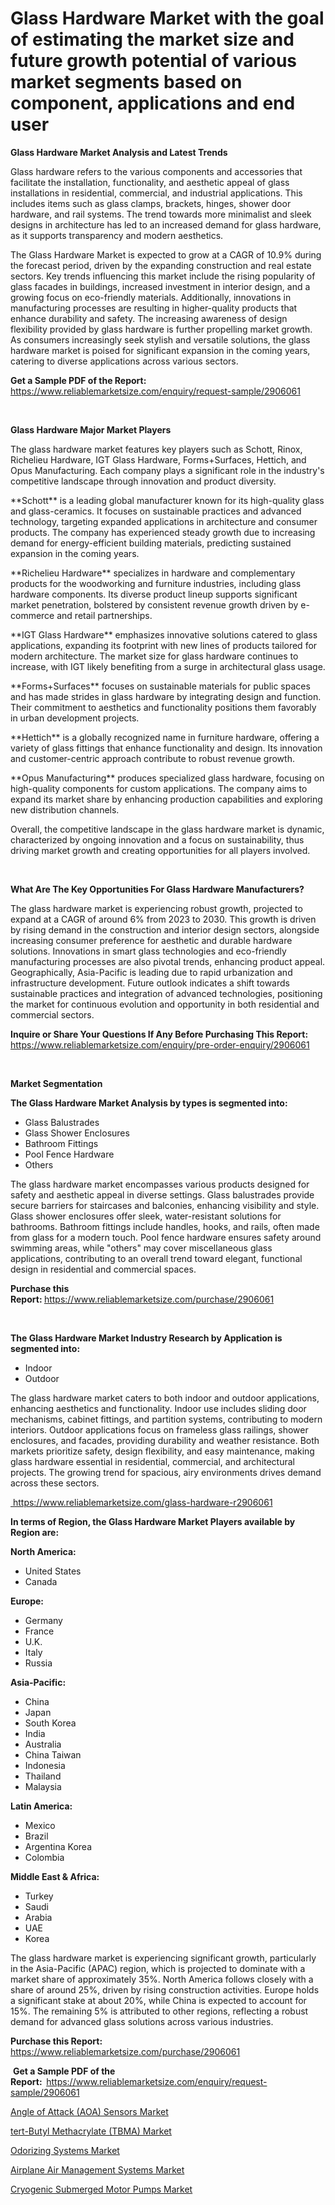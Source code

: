 <p><h1>Glass Hardware Market with the goal of estimating the market size and future growth potential of various market segments based on component, applications and end user</h1></p><p><strong>Glass Hardware Market Analysis and Latest Trends</strong></p>
<p><p>Glass hardware refers to the various components and accessories that facilitate the installation, functionality, and aesthetic appeal of glass installations in residential, commercial, and industrial applications. This includes items such as glass clamps, brackets, hinges, shower door hardware, and rail systems. The trend towards more minimalist and sleek designs in architecture has led to an increased demand for glass hardware, as it supports transparency and modern aesthetics.</p><p>The Glass Hardware Market is expected to grow at a CAGR of 10.9% during the forecast period, driven by the expanding construction and real estate sectors. Key trends influencing this market include the rising popularity of glass facades in buildings, increased investment in interior design, and a growing focus on eco-friendly materials. Additionally, innovations in manufacturing processes are resulting in higher-quality products that enhance durability and safety. The increasing awareness of design flexibility provided by glass hardware is further propelling market growth. As consumers increasingly seek stylish and versatile solutions, the glass hardware market is poised for significant expansion in the coming years, catering to diverse applications across various sectors.</p></p>
<p><strong>Get a Sample PDF of the Report:&nbsp;</strong> <a href="https://www.reliablemarketsize.com/enquiry/request-sample/2906061?utm_campaign=1197&utm_medium=2&utm_source=Github&utm_content=ia&utm_term=12032025&utm_id=glass-hardware">https://www.reliablemarketsize.com/enquiry/request-sample/2906061</a></p>
<p>&nbsp;</p>
<p><strong>Glass Hardware Major Market Players</strong></p>
<p><p>The glass hardware market features key players such as Schott, Rinox, Richelieu Hardware, IGT Glass Hardware, Forms+Surfaces, Hettich, and Opus Manufacturing. Each company plays a significant role in the industry's competitive landscape through innovation and product diversity.</p><p>**Schott** is a leading global manufacturer known for its high-quality glass and glass-ceramics. It focuses on sustainable practices and advanced technology, targeting expanded applications in architecture and consumer products. The company has experienced steady growth due to increasing demand for energy-efficient building materials, predicting sustained expansion in the coming years.</p><p>**Richelieu Hardware** specializes in hardware and complementary products for the woodworking and furniture industries, including glass hardware components. Its diverse product lineup supports significant market penetration, bolstered by consistent revenue growth driven by e-commerce and retail partnerships.</p><p>**IGT Glass Hardware** emphasizes innovative solutions catered to glass applications, expanding its footprint with new lines of products tailored for modern architecture. The market size for glass hardware continues to increase, with IGT likely benefiting from a surge in architectural glass usage.</p><p>**Forms+Surfaces** focuses on sustainable materials for public spaces and has made strides in glass hardware by integrating design and function. Their commitment to aesthetics and functionality positions them favorably in urban development projects.</p><p>**Hettich** is a globally recognized name in furniture hardware, offering a variety of glass fittings that enhance functionality and design. Its innovation and customer-centric approach contribute to robust revenue growth.</p><p>**Opus Manufacturing** produces specialized glass hardware, focusing on high-quality components for custom applications. The company aims to expand its market share by enhancing production capabilities and exploring new distribution channels.</p><p>Overall, the competitive landscape in the glass hardware market is dynamic, characterized by ongoing innovation and a focus on sustainability, thus driving market growth and creating opportunities for all players involved.</p></p>
<p>&nbsp;</p>
<p><strong>What Are The Key Opportunities For Glass Hardware Manufacturers?</strong></p>
<p><p>The glass hardware market is experiencing robust growth, projected to expand at a CAGR of around 6% from 2023 to 2030. This growth is driven by rising demand in the construction and interior design sectors, alongside increasing consumer preference for aesthetic and durable hardware solutions. Innovations in smart glass technologies and eco-friendly manufacturing processes are also pivotal trends, enhancing product appeal. Geographically, Asia-Pacific is leading due to rapid urbanization and infrastructure development. Future outlook indicates a shift towards sustainable practices and integration of advanced technologies, positioning the market for continuous evolution and opportunity in both residential and commercial sectors.</p></p>
<p><strong>Inquire or Share Your Questions If Any Before Purchasing This Report:</strong> <a href="https://www.reliablemarketsize.com/enquiry/pre-order-enquiry/2906061?utm_campaign=1197&utm_medium=2&utm_source=Github&utm_content=ia&utm_term=12032025&utm_id=glass-hardware">https://www.reliablemarketsize.com/enquiry/pre-order-enquiry/2906061</a></p>
<p>&nbsp;</p>
<p><strong>Market Segmentation</strong></p>
<p><strong>The Glass Hardware Market Analysis by types is segmented into:</strong></p>
<p><ul><li>Glass Balustrades</li><li>Glass Shower Enclosures</li><li>Bathroom Fittings</li><li>Pool Fence Hardware</li><li>Others</li></ul></p>
<p><p>The glass hardware market encompasses various products designed for safety and aesthetic appeal in diverse settings. Glass balustrades provide secure barriers for staircases and balconies, enhancing visibility and style. Glass shower enclosures offer sleek, water-resistant solutions for bathrooms. Bathroom fittings include handles, hooks, and rails, often made from glass for a modern touch. Pool fence hardware ensures safety around swimming areas, while "others" may cover miscellaneous glass applications, contributing to an overall trend toward elegant, functional design in residential and commercial spaces.</p></p>
<p><strong>Purchase this Report:&nbsp;</strong><a href="https://www.reliablemarketsize.com/purchase/2906061?utm_campaign=1197&utm_medium=2&utm_source=Github&utm_content=ia&utm_term=12032025&utm_id=glass-hardware">https://www.reliablemarketsize.com/purchase/2906061</a></p>
<p>&nbsp;</p>
<p><strong>The Glass Hardware Market Industry Research by Application is segmented into:</strong></p>
<p><ul><li>Indoor</li><li>Outdoor</li></ul></p>
<p><p>The glass hardware market caters to both indoor and outdoor applications, enhancing aesthetics and functionality. Indoor use includes sliding door mechanisms, cabinet fittings, and partition systems, contributing to modern interiors. Outdoor applications focus on frameless glass railings, shower enclosures, and facades, providing durability and weather resistance. Both markets prioritize safety, design flexibility, and easy maintenance, making glass hardware essential in residential, commercial, and architectural projects. The growing trend for spacious, airy environments drives demand across these sectors.</p></p>
<p><a href="https://www.reliablemarketsize.com/glass-hardware-r2906061?utm_campaign=1197&utm_medium=2&utm_source=Github&utm_content=ia&utm_term=12032025&utm_id=glass-hardware">&nbsp;https://www.reliablemarketsize.com/glass-hardware-r2906061</a></p>
<p><strong>In terms of Region, the Glass Hardware Market Players available by Region are:</strong></p>
<p>
    <p> <strong> North America: </strong>
        <ul>
            <li>United States</li>
            <li>Canada</li>
        </ul>
        </p> 
    <p> <strong> Europe: </strong>
        <ul>
            <li>Germany</li>
            <li>France</li>
            <li>U.K.</li>
            <li>Italy</li>
            <li>Russia</li>
        </ul>
        </p> 
    <p> <strong> Asia-Pacific: </strong>
        <ul>
            <li>China</li>
            <li>Japan</li>
            <li>South Korea</li>
            <li>India</li>
            <li>Australia</li>
            <li>China Taiwan</li>
            <li>Indonesia</li>
            <li>Thailand</li>
            <li>Malaysia</li>
        </ul>
        </p> 
    <p> <strong> Latin America: </strong>
        <ul>
            <li>Mexico</li>
            <li>Brazil</li>
            <li>Argentina Korea</li>
            <li>Colombia</li>
        </ul>
        </p> 
    <p> <strong> Middle East & Africa: </strong>
        <ul>
            <li>Turkey</li>
            <li>Saudi</li>
            <li>Arabia</li>
            <li>UAE</li>
            <li>Korea</li>
        </ul>
    </p>
    </p>
<p><p>The glass hardware market is experiencing significant growth, particularly in the Asia-Pacific (APAC) region, which is projected to dominate with a market share of approximately 35%. North America follows closely with a share of around 25%, driven by rising construction activities. Europe holds a significant stake at about 20%, while China is expected to account for 15%. The remaining 5% is attributed to other regions, reflecting a robust demand for advanced glass solutions across various industries.</p></p>
<p><strong>Purchase this Report: </strong><a href="https://www.reliablemarketsize.com/purchase/2906061?utm_campaign=1197&utm_medium=2&utm_source=Github&utm_content=ia&utm_term=12032025&utm_id=glass-hardware">https://www.reliablemarketsize.com/purchase/2906061</a></p>
<p>&nbsp;<strong>Get a Sample PDF of the Report:&nbsp;&nbsp;</strong><a href="https://www.reliablemarketsize.com/enquiry/request-sample/2906061?utm_campaign=1197&utm_medium=2&utm_source=Github&utm_content=ia&utm_term=12032025&utm_id=glass-hardware">https://www.reliablemarketsize.com/enquiry/request-sample/2906061</a></p>
<p><strong></strong></p>
<p><p><a href="https://github.com/djembashote/Market-Research-Report-List-1/blob/main/angle-of-attack-aoa-sensors-market.md?utm_campaign=1197&utm_medium=2&utm_source=Github&utm_content=ia&utm_term=12032025&utm_id=glass-hardware">Angle of Attack (AOA) Sensors Market</a></p><p><a href="https://github.com/vjorelaclliv/Market-Research-Report-List-1/blob/main/tert-butyl-methacrylate-tbma-market.md?utm_campaign=1197&utm_medium=2&utm_source=Github&utm_content=ia&utm_term=12032025&utm_id=glass-hardware">tert-Butyl Methacrylate (TBMA) Market</a></p><p><a href="https://github.com/janraimondo83/Market-Research-Report-List-1/blob/main/odorizing-systems-market.md?utm_campaign=1197&utm_medium=2&utm_source=Github&utm_content=ia&utm_term=12032025&utm_id=glass-hardware">Odorizing Systems Market</a></p><p><a href="https://github.com/xtysizov/Market-Research-Report-List-1/blob/main/airplane-air-management-systems-market.md?utm_campaign=1197&utm_medium=2&utm_source=Github&utm_content=ia&utm_term=12032025&utm_id=glass-hardware">Airplane Air Management Systems Market</a></p><p><a href="https://github.com/techerghalim/Market-Research-Report-List-1/blob/main/cryogenic-submerged-motor-pumps-market.md?utm_campaign=1197&utm_medium=2&utm_source=Github&utm_content=ia&utm_term=12032025&utm_id=glass-hardware">Cryogenic Submerged Motor Pumps Market</a></p></p>